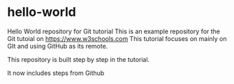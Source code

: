 # hello-world
Hello World repository for Git tutorial
This is an example repository for the Git tutoial on https://www.w3schools.com
This tutorial focuses on mainly on GIt and using GitHub as its remote.

This repository is built step by step in the tutorial.

It now includes steps from Github
